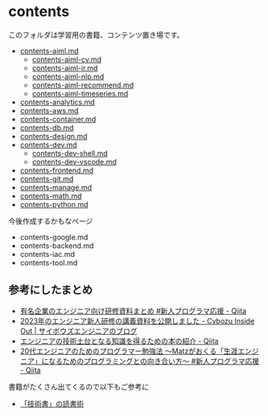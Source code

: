 # contents

このフォルダは学習用の書籍、コンテンツ置き場です。

- [contents-aiml.md](./contents-aiml.md)
  - [contents-aiml-cv.md](./contents-aiml-cv.md)
  - [contents-aiml-ir.md](./contents-aiml-ir.md)
  - [contents-aiml-nlp.md](./contents-aiml-nlp.md)
  - [contents-aiml-recommend.md](./contents-aiml-recommend.md)
  - [contents-aiml-timeseries.md](./contents-aiml-timeseries.md)
- [contents-analytics.md](./contents-analytics.md)
- [contents-aws.md](./contents-aws.md)
- [contents-container.md](./contents-container.md)
- [contents-db.md](./contents-db.md)
- [contents-design.md](./contents-design.md)
- [contents-dev.md](./contents-dev.md)
  - [contents-dev-shell.md](./contents-dev-shell.md)
  - [contents-dev-vscode.md](./contents-dev-vscode.md)
- [contents-frontend.md](./contents-frontend.md)
- [contents-git.md](./contents-git.md)
- [contents-manage.md](./contents-manage.md)
- [contents-math.md](./contents-math.md)
- [contents-python.md](./contents-python.md)

今後作成するかもなページ

- contents-google.md
- contents-backend.md
- contents-iac.md
- contents-tool.md

## 参考にしたまとめ

- [有名企業のエンジニア向け研修資料まとめ #新人プログラマ応援 - Qiita](https://qiita.com/KNR109/items/f3268b311e11d5b821c0)
- [2023年のエンジニア新人研修の講義資料を公開しました - Cybozu Inside Out | サイボウズエンジニアのブログ](https://blog.cybozu.io/entry/2023/07/14/170000)
- [エンジニアの技術土台となる知識を得るための本の紹介 - Qiita](https://qiita.com/newta/items/4dfbd7ecf86ef74e70dd)
- [20代エンジニアのためのプログラマー勉強法 ～Matzがおくる「生涯エンジニア」になるためのプログラミングとの向き合い方～ #新人プログラマ応援 - Qiita](https://qiita.com/miyashiiii/items/ec19a1b50308133e528e)

書籍がたくさん出てくるので以下もご参考に

- [「技術書」の読書術](https://www.amazon.co.jp/dp/4798171549)
